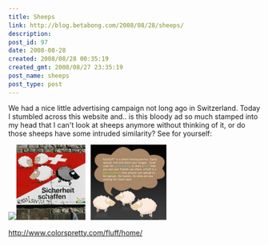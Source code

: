 ```yaml
---
title: Sheeps
link: http://blog.betabong.com/2008/08/28/sheeps/
description: 
post_id: 97
date: 2008-08-28
created: 2008/08/28 00:35:19
created_gmt: 2008/08/27 23:35:19
post_name: sheeps
post_type: post
---
```



We had a nice little advertising campaign not long ago in Switzerland. Today I stumbled across this website and.. is this bloody ad so much stamped into my head that I can't look at sheeps anymore without thinking of it, or do those sheeps have some intruded similarity? See for yourself:   

![](file:///Users/sev/Downloads/sheeps.jpg)![](/uploads/2008/08/sheeps1-300x151.jpg)

<http://www.colorspretty.com/fluff/home/>

